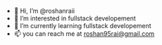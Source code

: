 - 👋 Hi, I’m @roshanraii
- 👀 I’m interested in fullstack developement
- 🌱 I’m currently learning fullstack developement
- 📫 you can reach me at roshan95rai@gmail.com

<!---
roshanraii/roshanraii is a ✨ special ✨ repository because its `README.md` (this file) appears on your GitHub profile.
You can click the Preview link to take a look at your changes.
--->
